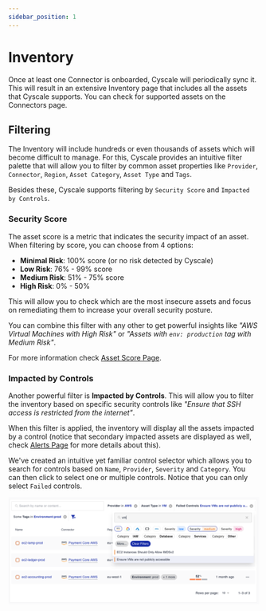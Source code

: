 ```yaml
---
sidebar_position: 1
---
```


# Inventory

Once at least one Connector is onboarded, Cyscale will periodically sync it. This will result in an extensive Inventory page that includes all the assets that Cyscale supports. You can check for supported assets on the Connectors page.

## Filtering

The Inventory will include hundreds or even thousands of assets which will become difficult to manage. For this, Cyscale provides an intuitive filter palette that will allow you to filter by common asset properties like `Provider`, `Connector`, `Region`, `Asset Category`, `Asset Type` and `Tags`.

Besides these, Cyscale supports filtering by `Security Score` and `Impacted by Controls`.

### Security Score

The asset score is a metric that indicates the security impact of an asset. When filtering by  score, you can choose from 4 options:
 - **Minimal Risk**: 100% score (or no risk detected by Cyscale)
 - **Low Risk**: 76% - 99% score
 - **Medium Risk**: 51% - 75% score
 - **High Risk**: 0% - 50%

This will allow you to check which are the most insecure assets and focus on remediating them to increase your overall security posture.

You can combine this filter with any other to get powerful insights like *"AWS Virtual Machines with High Risk"* or *"Assets with `env: production` tag with Medium Risk"*.

For more information check [Asset Score Page](../security/asset-score.md).

### Impacted by Controls

Another powerful filter is **Impacted by Controls**. This will allow you to filter the inventory based on specific security controls like *"Ensure that SSH access is restricted from the internet"*.

When this filter is applied, the inventory will display all the assets impacted by a control (notice that secondary impacted assets are displayed as well, check [Alerts Page](../security/alerts.md#impacted-assets) for more details about this).

We've created an intuitive yet familiar control selector  which allows you to search for controls based on `Name`, `Provider`, `Severity` and `Category`. You can then click to select one or multiple controls. Notice that you can only select `Failed` controls.

![Impacted by Controls filter UI](/img/impacted-by-controls-filter.png)

